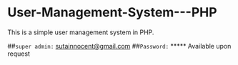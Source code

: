 # User-Management-System---PHP
This is a simple user management system in PHP.


##`super admin:` sutainnocent@gmail.com
##`Password:` ***** Available upon request

